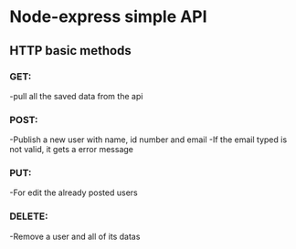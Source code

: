 # Node-express simple API
## HTTP basic methods
### GET:
-pull all the saved data from the api
### POST:
-Publish a new user with name, id number and email
-If the email typed is not valid, it gets a error message
### PUT:
-For edit the already posted users
### DELETE:
-Remove a user and all of its datas
